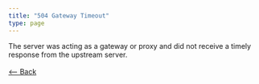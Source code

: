 ```yaml
---
title: "504 Gateway Timeout"
type: page
---
```

The server was acting as a gateway or proxy and did not receive a timely response from the upstream server.<br /><br />[<-- Back](../../http_codes.md)